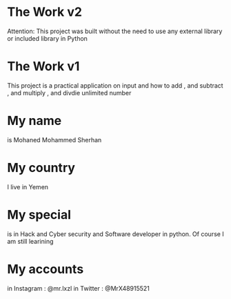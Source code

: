 # The Work v2
Attention: This project was built without
the need to use any external library or included library in Python

# The Work v1
This project is a practical application on input and how to add , and subtract , and multiply ,
 and divdie unlimited number
 
# My name
 is Mohaned Mohammed Sherhan

# My country 
 I live in Yemen 

# My special 
 is in Hack and Cyber security and Software developer in python. 
 Of course I am still learining                     
    
# My accounts 
 in Instagram : @mr.lxzl
 in Twitter : @MrX48915521 
